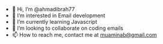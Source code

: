 - 👋 Hi, I’m @ahmadibrah77
- 👀 I’m interested in Email development
- 🌱 I’m currently learning Javascript
- 💞️ I’m looking to collaborate on coding emails
- 📫 How to reach me, contact me at muaminab@gmail.com

<!---
ahmadibrah77/ahmadibrah77 is a ✨ special ✨ repository because its `README.md` (this file) appears on your GitHub profile.
You can click the Preview link to take a look at your changes.
--->
